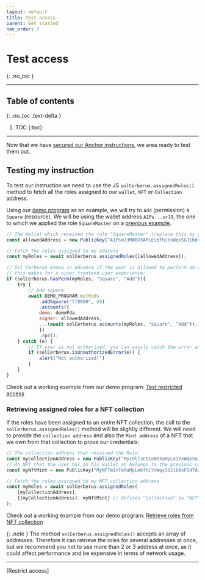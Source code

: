 ```yaml
---
layout: default
title: Test access
parent: Get started
nav_order: 7
---
```


# Test access
{: .no_toc }

---


## Table of contents
{: .no_toc .text-delta }

1. TOC
{:toc}

---

Now that we have [secured our Anchor instructions], we area ready to test them out.

## Testing my instruction
To test our instruction we need to use the JS `solCerberus.assignedRoles()` method to fetch all the roles assigned to our `wallet`, `NFT` or `Collection` address. 

Using our [demo program] as an example, we will try to `Add` (permission) a `Square` (resource). We will be using the wallet address `A1Ps...ur19`, the one to which we applied the role `SquareMaster` on a [previous example].

```js
// The Wallet which received the role "SquareMaster" (replace this by your own wallet or NFT or Collection address)
const allowedAddress = new PublicKey("A1Psm73MW8V3APLEs6fhiYxWqxSGJibdxFGdTAzsur19");

// Fetch the roles assigned to my address
const myRoles = await solCerberus.assignedRoles([allowedAddress]);

// Sol Cerberus knows in advance if the user is allowed to perform an action or not
// this makes for a nicer frontend user experience:
if (solCerberus.hasPerm(myRoles, "Square", "Add")){
    try {
        // Add square
        await DEMO_PROGRAM.methods
            .addSquare("ff0000", 50)
            .accounts({
            demo: demoPda,
            signer: allowedAddress,
            ...(await solCerberus.accounts(myRoles, "Square", "Add")),
            })
            .rpc();
    } catch (e) {
        // If user is not authorized, you can easily catch the error and inform the user:
        if (solCerberus.isUnauthorizedError(e)) {
            alert("Not authorized!")
        }
    }
}

```
Check out a working example from our demo program: [Test restricted access](https://github.com/AnderUstarroz/sol-cerberus-demo/blob/main/tests/2_square.ts#L109-L117)

### Retrieving assigned roles for a NFT collection
If the roles have been assigned to an entire NFT collection, the call to the `solCerberus.assignedRoles()` method will be slightly different. We will need to provide the `collection address` and also the `Mint address` of a NFT that we own from that collection to prove our credentials:

```js
// The collection address that received the Role:
const myCollectionAddress = new PublicKey("MycOll3CtIoNeXaMpLeiYxWqxSGJ6bdxFGdTA9sur19");
// An NFT that the user has in his wallet an belongs to the previous collection.
const myNftMint = new PublicKey("MyNFTmInTeXaMpLe6fhiYxWqxSGJib8xFGdTAz87yT");

// Fetch the roles assigned to my NFT collection address
const myRoles = await solCerberus.assignedRoles(
    [myCollectionAddress], 
    {[myCollectionAddress]: myNftMint} // Defines "Collection" to "NFT" mapping.
);
```
Check out a working example from our demo program: [Retrieve roles from NFT collection](https://github.com/AnderUstarroz/sol-cerberus-demo/blob/main/tests/4_triangle.ts#L76-L78)


{: .note }
The method `solCerberus.assignedRoles()` accepts an array of addresses. Therefore it can retrieve the roles for several addresses at once, but we recommend you not to use more than 2 or 3 address at once, as it could affect performance and be expensive in terms of network usage.

---

<div class="prev-next">
<div markdown="1">
[Restrict access]
</div>
<div markdown="1">
</div>
</div>

[secured our Anchor instructions]: ../restrict-access
[demo program]: https://demo.solcerberus.com/
[previous example]: ../assign-roles#assigning-role-to-a-wallet
[Restrict access]: ../restrict-access
[Add permissions]: ../add-permissions
